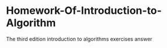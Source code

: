 # Homework-Of-Introduction-to-Algorithm
The third edition introduction to algorithms exercises answer 
